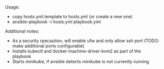 Usage:
* copy hosts.yml.template to hosts.yml (or create a new one)
* ansible-playbook -i hosts.yml playbook.yml

Additional notes:
* As a security rpecaution, will enable ufw and only allow ssh port (TODO: make additional ports configurable)
* Installs kubectl and docker-machine-driver-kvm2 as part of the playbook
* Starts minikube, if ansible detects minikube is not currently running
